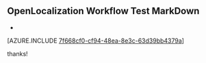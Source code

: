 ## OpenLocalization Workflow Test MarkDown
* 

[AZURE.INCLUDE [7f668cf0-cf94-48ea-8e3c-63d39bb4379a](calleeMd1.md)]

 
thanks!